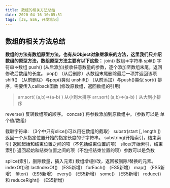 ```yaml
---
title: 数组的相关方法总结
date: 2020-04-16 ‏‎10:05:51
tags: [JS, ES6, 开发笔记]
---
```


## 数组的相关方法总结

**数组的方法有数组原型方法，也有从Object对象继承来的方法，这里我们只介绍数组的原型方法，数组原型方法主要有以下这些：**
join()                        数组=>字符串
split()                      字符串=>数组
push()           (从后添加)接收任意数量的参数，逐个添加至数组末尾，返回修改后数组的长度。
pop()          （从后删除）从数组末尾删除最后一项并返回该项
shift()         （从前删除）与pop()类似
unshift()     （从前添加）与push()类似
sort()         排序，需要传入callback函数  (修改原数组，返回数组的引用)

> arr.sort( (a,b)=>(a-b) )   从小到大排序
> arr.sort( (a,b)=>(a-b) )   从大到小排序   

reverse()      反转数组项的顺序。
concat()      将参数添加到原数组中。（参数可以是 单个值/数组）

截取字符串:  （3个中只有slice()可以用在数组的截取）
substr(start [, length ])                   返回一个从指定位置开始的指定长度的子字符串。
substring(开始索引，结束索引)     返回起始和结束位置之间的项（不包括结束位置的项）
slice(开始索引，结束索引)               返回起始和结束位置之间的项（不包括结束位置的项）参数可以是负数

splice(索引，删除数量，插入元素)      数组增/删/改，返回被删除/替换的元素。
indexOf()和 lastIndexOf() （ES5新增）
forEach() （ES5新增）
map() （ES5新增）
filter() （ES5新增）
every() （ES5新增）
some() （ES5新增）
reduce()和 reduceRight() （ES5新增）